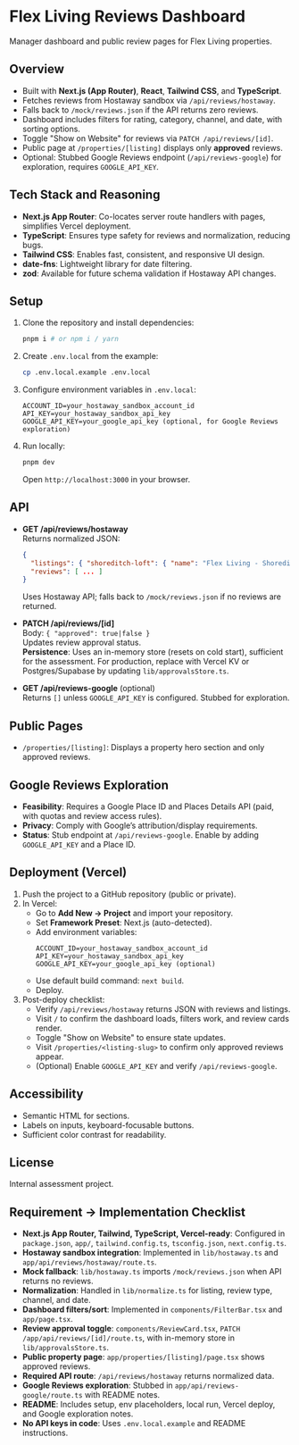 # Flex Living Reviews Dashboard

Manager dashboard and public review pages for Flex Living properties.

## Overview

- Built with **Next.js (App Router)**, **React**, **Tailwind CSS**, and **TypeScript**.
- Fetches reviews from Hostaway sandbox via `/api/reviews/hostaway`.
- Falls back to `/mock/reviews.json` if the API returns zero reviews.
- Dashboard includes filters for rating, category, channel, and date, with sorting options.
- Toggle "Show on Website" for reviews via `PATCH /api/reviews/[id]`.
- Public page at `/properties/[listing]` displays only **approved** reviews.
- Optional: Stubbed Google Reviews endpoint (`/api/reviews-google`) for exploration, requires `GOOGLE_API_KEY`.

## Tech Stack and Reasoning

- **Next.js App Router**: Co-locates server route handlers with pages, simplifies Vercel deployment.
- **TypeScript**: Ensures type safety for reviews and normalization, reducing bugs.
- **Tailwind CSS**: Enables fast, consistent, and responsive UI design.
- **date-fns**: Lightweight library for date filtering.
- **zod**: Available for future schema validation if Hostaway API changes.

## Setup

1. Clone the repository and install dependencies:
   ```bash
   pnpm i # or npm i / yarn
   ```

2. Create `.env.local` from the example:
   ```bash
   cp .env.local.example .env.local
   ```

3. Configure environment variables in `.env.local`:
   ```
   ACCOUNT_ID=your_hostaway_sandbox_account_id
   API_KEY=your_hostaway_sandbox_api_key
   GOOGLE_API_KEY=your_google_api_key (optional, for Google Reviews exploration)
   ```

4. Run locally:
   ```bash
   pnpm dev
   ```
   Open `http://localhost:3000` in your browser.

## API

- **GET /api/reviews/hostaway**  
  Returns normalized JSON:
  ```json
  {
    "listings": { "shoreditch-loft": { "name": "Flex Living - Shoreditch Loft", "slug": "shoreditch-loft" }},
    "reviews": [ ... ]
  }
  ```
  Uses Hostaway API; falls back to `/mock/reviews.json` if no reviews are returned.

- **PATCH /api/reviews/[id]**  
  Body: `{ "approved": true|false }`  
  Updates review approval status.  
  **Persistence**: Uses an in-memory store (resets on cold start), sufficient for the assessment. For production, replace with Vercel KV or Postgres/Supabase by updating `lib/approvalsStore.ts`.

- **GET /api/reviews-google** (optional)  
  Returns `[]` unless `GOOGLE_API_KEY` is configured. Stubbed for exploration.

## Public Pages

- `/properties/[listing]`: Displays a property hero section and only approved reviews.

## Google Reviews Exploration

- **Feasibility**: Requires a Google Place ID and Places Details API (paid, with quotas and review access rules).
- **Privacy**: Comply with Google’s attribution/display requirements.
- **Status**: Stub endpoint at `/api/reviews-google`. Enable by adding `GOOGLE_API_KEY` and a Place ID.

## Deployment (Vercel)

1. Push the project to a GitHub repository (public or private).
2. In Vercel:
   - Go to **Add New → Project** and import your repository.
   - Set **Framework Preset**: Next.js (auto-detected).
   - Add environment variables:
     ```
     ACCOUNT_ID=your_hostaway_sandbox_account_id
     API_KEY=your_hostaway_sandbox_api_key
     GOOGLE_API_KEY=your_google_api_key (optional)
     ```
   - Use default build command: `next build`.
   - Deploy.
3. Post-deploy checklist:
   - Verify `/api/reviews/hostaway` returns JSON with reviews and listings.
   - Visit `/` to confirm the dashboard loads, filters work, and review cards render.
   - Toggle "Show on Website" to ensure state updates.
   - Visit `/properties/<listing-slug>` to confirm only approved reviews appear.
   - (Optional) Enable `GOOGLE_API_KEY` and verify `/api/reviews-google`.

## Accessibility

- Semantic HTML for sections.
- Labels on inputs, keyboard-focusable buttons.
- Sufficient color contrast for readability.

## License

Internal assessment project.

## Requirement → Implementation Checklist

- **Next.js App Router, Tailwind, TypeScript, Vercel-ready**: Configured in `package.json`, `app/`, `tailwind.config.ts`, `tsconfig.json`, `next.config.ts`.
- **Hostaway sandbox integration**: Implemented in `lib/hostaway.ts` and `app/api/reviews/hostaway/route.ts`.
- **Mock fallback**: `lib/hostaway.ts` imports `/mock/reviews.json` when API returns no reviews.
- **Normalization**: Handled in `lib/normalize.ts` for listing, review type, channel, and date.
- **Dashboard filters/sort**: Implemented in `components/FilterBar.tsx` and `app/page.tsx`.
- **Review approval toggle**: `components/ReviewCard.tsx`, `PATCH /app/api/reviews/[id]/route.ts`, with in-memory store in `lib/approvalsStore.ts`.
- **Public property page**: `app/properties/[listing]/page.tsx` shows approved reviews.
- **Required API route**: `/api/reviews/hostaway` returns normalized data.
- **Google Reviews exploration**: Stubbed in `app/api/reviews-google/route.ts` with README notes.
- **README**: Includes setup, env placeholders, local run, Vercel deploy, and Google exploration notes.
- **No API keys in code**: Uses `.env.local.example` and README instructions.